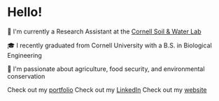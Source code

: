 # Hello!

🥼 I'm currently a Research Assistant at the [Cornell Soil & Water Lab](https://soilandwaterlab.cornell.edu/)

🎓 I recently graduated from Cornell University with a B.S. in Biological Engineering

🍭 I'm passionate about agriculture, food security, and environmental conservation


Check out my [portfolio](https://github.com/izguenther6/Portfolio)
Check out my [LinkedIn](https://www.linkedin.com/in/isaiah-guenther-b86221199/)
Check out my [website](https://izguenther6.github.io/)
